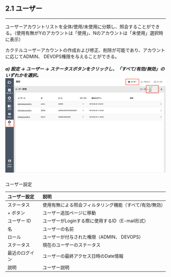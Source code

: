 ## 2.1 ユーザー

---

ユーザーアカウントリストを全体/使用/未使用に分類し、照会することができる。（使用有無がYのアカウントは「使用」、Nのアカウントは「未使用」選択時に表示）

カクテルユーザーアカウントの作成および修正、削除が可能であり、アカウントに応じてADMIN、 DEVOPS権限を与えることができる。

##### a\) 設定 → ユーザー → ステータスボタンをクリックし、「すべて/有効/無効」のいずれかを選択。![](/assets/JP/2.5/2.1_1.png)

ユーザー設定

| **ユーザー設定** | **説明** |
| :--- | :--- |
| ステータス | 使用有無による照会フィルタリング機能（すべて/有効/無効） |
| + ボタン | ユーザー追加ページに移動 |
| ユーザー ID | ユーザーがLoginする際に使用するID（E-mail形式） |
| 名 | ユーザーの名前 |
| ロール | ユーザーが付与された権限（ADMIN、 DEVOPS） |
| ステータス | 現在のユーザーのステータス |
| 最近のログイン | ユーザーの最終アクセス日時のDate情報 |
| 説明 | ユーザー説明 |



